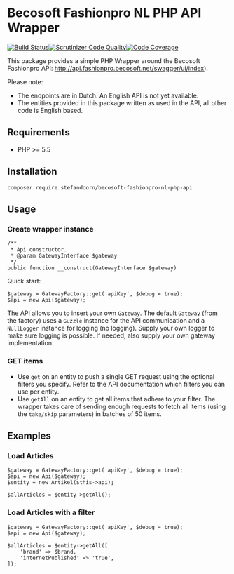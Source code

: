 # Becosoft Fashionpro NL PHP API Wrapper

[![Build Status](https://travis-ci.org/stefandoorn/becosoft-fashionpro-nl-php-api.svg?branch=master)](https://travis-ci.org/stefandoorn/becosoft-fashionpro-nl-php-api)[![Scrutinizer Code Quality](https://scrutinizer-ci.com/g/stefandoorn/becosoft-fashionpro-nl-php-api/badges/quality-score.png?b=master)](https://scrutinizer-ci.com/g/stefandoorn/becosoft-fashionpro-nl-php-api/?branch=master)[![Code Coverage](https://scrutinizer-ci.com/g/stefandoorn/becosoft-fashionpro-nl-php-api/badges/coverage.png?b=master)](https://scrutinizer-ci.com/g/stefandoorn/becosoft-fashionpro-nl-php-api/?branch=master)

This package provides a simple PHP Wrapper around the Becosoft Fashionpro API: http://api.fashionpro.becosoft.net/swagger/ui/index).

Please note:
* The endpoints are in Dutch. An English API is not yet available. 
* The entities provided in this package written as used in the API, all other code is English based.

## Requirements

* PHP >= 5.5

## Installation

```
composer require stefandoorn/becosoft-fashionpro-nl-php-api
```

## Usage

### Create wrapper instance

```
/**
 * Api constructor.
 * @param GatewayInterface $gateway
 */
public function __construct(GatewayInterface $gateway)
```

Quick start: 

```
$gateway = GatewayFactory::get('apiKey', $debug = true);
$api = new Api($gateway);
```

The API allows you to insert your own `Gateway`. The default `Gateway` (from the factory) uses a `Guzzle` instance for the API communication and a `NullLogger` instance for logging (no logging). Supply your own logger to make sure logging is possible. If needed, also supply your own gateway implementation.

### GET items

* Use `get` on an entity to push a single GET request using the optional filters you specify. Refer to the API documentation which filters you can use per entity.
* Use `getAll` on an entity to get all items that adhere to your filter. The wrapper takes care of sending enough requests to fetch all items (using the `take/skip` parameters) in batches of 50 items.

## Examples

### Load Articles

```
$gateway = GatewayFactory::get('apiKey', $debug = true);
$api = new Api($gateway);
$entity = new Artikel($this->api);

$allArticles = $entity->getAll();
```

### Load Articles with a filter

```
$gateway = GatewayFactory::get('apiKey', $debug = true);
$api = new Api($gateway);

$allArticles = $entity->getAll([
    'brand' => $brand,
    'internetPublished' => 'true',
]);
```

